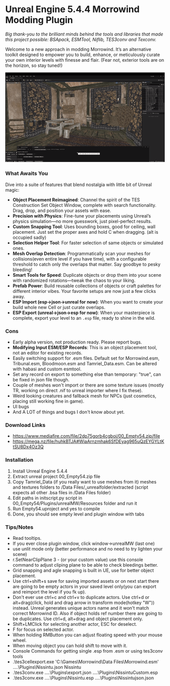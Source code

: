 # Unreal Engine 5.4.4 Morrowind Modding Plugin  
*Big thank-you to the brilliant minds behind the tools and libraries that made this project possible: BSApack, ESMTool, Niflib, TES3conv and Texconv.*

Welcome to a new approach in modding Morrowind. It’s an alternative toolkit designed to empower you to build, enhance, or meticulously curate your own interior levels with finesse and flair. (Fear not, exterior tools are on the horizon, so stay tuned!)

![Feature Demo](./fall1.gif)

### What Awaits You  
Dive into a suite of features that blend nostalgia with little bit of Unreal magic:  
- **Object Placement Reimagined**: Channel the spirit of the TES Construction Set Object Window, complete with search functionality. Drag, drop, and position your assets with ease.  
- **Precision with Physics**: Fine-tune your placements using Unreal’s physics simulation—no more guesswork, just pixel-perfect results.  
- **Custom Snapping Tool**: Uses bounding boxes, good for ceiling, wall placement. Just set the proper axes and hold C when dragging. (alt is occupied sadly) 
- **Selection Helper Tool**: For faster selection of same objects or simulated ones.  
- **Mesh Overlap Detection**: Programmatically scan your meshes for collisions(even entire level if you have time), with a configurable threshold to catch only the overlaps that matter. Say goodbye to pesky bleeding!  
- **Smart Tools for Speed**: Duplicate objects or drop them into your scene with randomized rotations—tweak the chaos to your liking.  
- **Prefab Power**: Build reusable collections of objects or craft palettes for different interior vibes. Your favorite setups are now just a few clicks away.  
- **ESP Import (esp->json->unreal for now)**: When you want to create your build whole new Cell or just curate overlaps.  
- **ESP Export (unreal->json->esp for now)**: When your masterpiece is complete, export your level to an `.esp` file, ready to shine in the wild.

### Cons
- Early alpha version, not production ready. Please report bugs. 
- **Modifying Input ESM/ESP Records**: This is an object placement tool, not an editor for existing records.  
- Easily switching support for .esm files. Default set for Morrowind.esm, Tribunal.esm, Bloodmoon.esm and Tamriel_Data.esm. Can be altered with habasi and custom esmtool.
- Set any record on export to something else than temporary: "true", can be fixed in json file though.
- Couple of meshes won't import or there are some texture issues (mostly TR, working on direct .nif to unreal importer where I fix these).
- Weird looking creatures and fallback mesh for NPCs (just cosmetics, placing still working fine in game).
- UI bugs
- And A LOT of things and bugs I don't know about yet.
  
### Download Links
- https://www.mediafire.com/file/2dp75gorb4cgboi/00_Empty54.zip/file
- https://mega.nz/file/huhkBTJA#WiaArnzmhak6SfDEyag965uQzEYGYLtKtSU8Dx4Oz3Q
  
### Installation
1. Install Unreal Engine 5.4.4
2. Extract unreal project 00_Empty54.zip file
3. Copy Tamriel_Data (if you really want to use meshes from it) meshes and textures folders to /Data Files/_unrealfolder/extracted (script expects all other .bsa files in /Data Files folder)
4. Edit paths in initscript.py script in 00_Empty54/Plugins/unrealMW/Resources folder and run it
5. Run Empty54.uproject and yes to compile
6. Done, you should see empty level and plugin window with tabs

### Tips/Notes
- Read tooltips.
- If you ever close plugin window, click window->unrealMW (last one)
- use unlit mode only (better performance and no need to try lighten your scene)
- r.SetNearClipPlane 3 - (or your custom value) use this console command to adjust cliping plane to be able to check bleedings better.
- Grid snapping and agle snapping is built in UE, use for better object placement.
- Use ctrl+shift+s save for saving imported assets or on next start there are going to be empty actors in your saved level only(you can export and reimport the level if you fk up).
- Don't ever use ctrl+c and ctrl+v to duplicate actors. Use ctrl+d or alt+drag(click, hold and drag arrow in transform mode(hotkey "W")) instead. Unreal generates unique actors name and it won't match correct Morrowind ID. Also if object holds ref number there are going to be duplicates. Use ctrl+d, alt+drag and object placement only.
- Shift+LMClick for selecting another actor, ESC for deselect.
- F for focus on selected actor.
- When holding RMButton you can adjust floating speed with your mouse wheel.
- When moving object you can hold shift to move with it.
- Console Commands for getting single .esp from .esm or using tes3conv tools
- .\tes3cellexport.exe 'C:\Games\Morrowind\Data Files\Morrowind.esm' ..\..\Plugins\Nissintu.json Nissintu
- .\tes3conv.exe ..\..\Plugins\export.json ..\..\Plugins\NissintuCustom.esp
- .\tes3conv.exe ..\..\Plugins\Nissintu.esp ..\..\Plugins\Nissintujson.json

